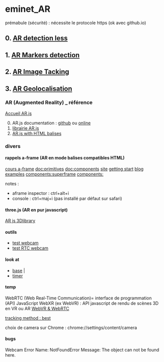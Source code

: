 # eminet_AR
prémabule (sécurité) : nécessite le protocole https (ok avec github.io)

## 0. [AR detection less](./0_AR_detectionless/README.md)
## 1. [AR Markers detection](./1_AR_markers/README.md)
## 2. [AR Image Tacking](./2_AR_image_tracking/README.md)
## 3. [AR Geolocalisation](./3_AR_geo/README.md)
<!-- # 1. [AR Markers detection](https://github.com/eminet666/eminet_AR/tree/master/1_AR_markers)
# 2. [AR Image Tracking](https://github.com/eminet666/eminet_AR/tree/master/2_AR_image_tracking) (Natural Feature Tracking or NFT)
# 3. [AR geolocalisation](https://github.com/eminet666/eminet_AR/tree/master/3_AR_geo) (GPS) -->

### AR (Augmented Reality) _ référence
[Accueil AR.js](https://github.com/AR-js-org)

0. AR.js documentation :
[github](https://github.com/AR-js-org/AR.js-Docs) ou
[online](https://ar-js-org.github.io/AR.js-Docs/)
1. [librairie AR.js](https://github.com/AR-js-org/AR.js)
2. [AR.js with HTML balises](https://github.com/AR-js-org/aframe)

### divers

#### rappels a-frame (AR en mode balises compatibles HTML)
[cours a-frame](https://aframe-course.glitch.me/index.html)
[doc:primitives](https://github.com/aframevr/aframe/tree/master/docs/primitives)
[doc:components](https://github.com/aframevr/aframe/tree/master/docs/components)
[site](https://aframe.io/)
[getting start](https://aframe.io/docs/1.0.0/introduction/)
[blog examples](https://aframe.io/blog/)
[components:superframe](https://github.com/supermedium/superframe)
[components:](https://www.npmjs.com/search?q=keywords:aframe&page=1&ranking=optimal)

notes : 
- aframe inspector : ctrl+alt+i
- console : ctrl+maj+i (pas installé par défaut sur safari)

#### three.js (AR en pur javascript)
[AR js 3Dlibrary](https://threejs.org/)

#### outils
- [test webcam](https://fr.webcamtests.com/)
- [test RTC webcam](https://test.webrtc.org/)

#### look at
* [base](https://eminet666.github.io/eminet_AR/x_tests/4_component_lookat/lookat_0_base.html) |
* [timer](https://eminet666.github.io/eminet_AR/x_tests/4_component_lookat/lookat_1_random.html)

#### temp
WebRTC (Web Real-Time Communication)= interface de programmation (API) JavaScript
WebXR (ex WebVR) : API javascript de rendu de scènes 3D en VR ou AR
[WebVR & WebRTC](https://webrtchacks.com/webrtc-meets-webvr/)

[tracking method : best](https://medium.com/arjs/ar-js-supports-tango-on-a-frame-too-2c098de4df34)

choix de camera sur Chrome : chrome://settings/content/camera

#### bugs
Webcam Error
Name: NotFoundError
Message: The object can not be found here.
